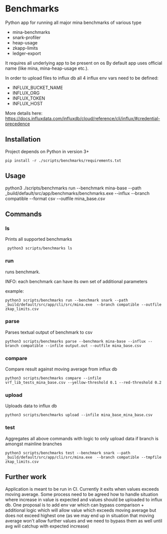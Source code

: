# Benchmarks

Python app for running all major mina benchmarks of various type

- mina-benchmarks
- snark-profiler
- heap-usage
- zkapp-limits
- ledger-export

It requires all underlying app to be present on os By default app uses official
name (like mina, mina-heap-usage etc.).

In order to upload files to influx db all 4 influx env vars need to be defined:

- INFLUX_BUCKET_NAME
- INFLUX_ORG
- INFLUX_TOKEN
- INFLUX_HOST

More details here:
https://docs.influxdata.com/influxdb/cloud/reference/cli/influx/#credential-precedence

## Installation

Project depends on Python in version 3+

```commandline
pip install -r ./scripts/benchmarks/requirements.txt
```

## Usage

python3 ./scripts/benchmarks run --benchmark mina-base --path
\_build/default/src/app/benchmarks/benchmarks.exe --influx --branch compatible
--format csv --outfile mina_base.csv

## Commands

### ls

Prints all supported benchmarks

```commandline
 python3 scripts/benchmarks ls
```

### run

runs benchmark.

INFO: each benchmark can have its own set of additional parameters

example:

```commandline
python3 scripts/benchmarks run --benchmark snark --path _build/default/src/app/cli/src/mina.exe  --branch compatible --outfile zkap_limits.csv
```

### parse

Parses textual output of benchmark to csv

```commandline
python3 scripts/benchmarks parse --benchmark mina-base --influx --branch compatible --infile output.out --outfile mina_base.csv
```

### compare

Compare result against moving average from influx db

```commandline
python3 scripts/benchmarks compare --infile vrf_lib_tests_mina_base.csv --yellow-threshold 0.1 --red-threshold 0.2
```

### upload

Uploads data to influx db

```commandline
python3 scripts/benchmarks upload --infile mina_base_mina_base.csv
```

### test

Aggregates all above commands with logic to only upload data if branch is
amongst mainline branches

```commandline
python3 scripts/benchmarks test --benchmark snark --path _build/default/src/app/cli/src/mina.exe  --branch compatible --tmpfile zkap_limits.csv
```

## Further work

Application is meant to be run in CI. Currently it exits when values exceeds
moving average. Some process need to be agreed how to handle situation where
increase in value is expected and values should be uploaded to influx db. One
proposal is to add env var which can bypass comparison + additional logic which
will allow value which exceeds moving average but does not exceed highest one
(as we may end up in situation that moving average won't allow further values
and we need to bypass them as well until avg will catchup with expected
increase)
